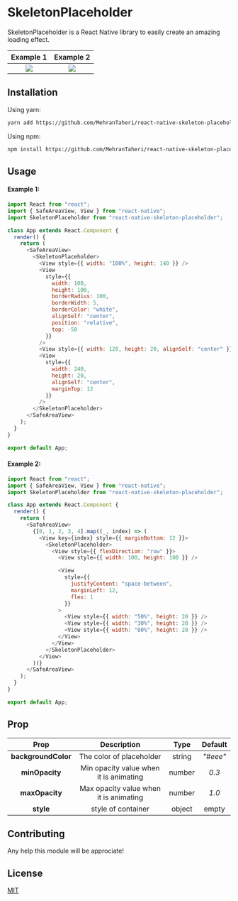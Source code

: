 # SkeletonPlaceholder

SkeletonPlaceholder is a React Native library to easily create an amazing loading effect.

|                                                 Example 1                                                 |                                                 Example 2                                                 |
| :-------------------------------------------------------------------------------------------------------: | :-------------------------------------------------------------------------------------------------------: |
| ![](https://cl.ly/f6a075dae9eb/Screen%252520Recording%2525202019-06-10%252520at%25252012.59%252520PM.gif) | ![](https://cl.ly/4a8ccccb5179/Screen%252520Recording%2525202019-06-10%252520at%25252001.27%252520PM.gif) |

## Installation

Using yarn:

```bash
yarn add https://github.com/MehranTaheri/react-native-skeleton-placeholder.git
```

Using npm:

```bash
npm install https://github.com/MehranTaheri/react-native-skeleton-placeholder.git --save
```

## Usage

#### Example 1:

```js
import React from "react";
import { SafeAreaView, View } from "react-native";
import SkeletonPlaceholder from "react-native-skeleton-placeholder";

class App extends React.Component {
  render() {
    return (
      <SafeAreaView>
        <SkeletonPlaceholder>
          <View style={{ width: "100%", height: 140 }} />
          <View
            style={{
              width: 100,
              height: 100,
              borderRadius: 100,
              borderWidth: 5,
              borderColor: "white",
              alignSelf: "center",
              position: "relative",
              top: -50
            }}
          />
          <View style={{ width: 120, height: 20, alignSelf: "center" }} />
          <View
            style={{
              width: 240,
              height: 20,
              alignSelf: "center",
              marginTop: 12
            }}
          />
        </SkeletonPlaceholder>
      </SafeAreaView>
    );
  }
}

export default App;
```

#### Example 2:

```js
import React from "react";
import { SafeAreaView, View } from "react-native";
import SkeletonPlaceholder from "react-native-skeleton-placeholder";

class App extends React.Component {
  render() {
    return (
      <SafeAreaView>
        {[0, 1, 2, 3, 4].map((_, index) => (
          <View key={index} style={{ marginBottom: 12 }}>
            <SkeletonPlaceholder>
              <View style={{ flexDirection: "row" }}>
                <View style={{ width: 100, height: 100 }} />

                <View
                  style={{
                    justifyContent: "space-between",
                    marginLeft: 12,
                    flex: 1
                  }}
                >
                  <View style={{ width: "50%", height: 20 }} />
                  <View style={{ width: "30%", height: 20 }} />
                  <View style={{ width: "80%", height: 20 }} />
                </View>
              </View>
            </SkeletonPlaceholder>
          </View>
        ))}
      </SafeAreaView>
    );
  }
}

export default App;
```

## Prop

|        Prop         |              Description               |  Type  | Default  |
| :-----------------: | :------------------------------------: | :----: | :------: |
| **backgroundColor** |        The color of placeholder        | string | _"#eee"_ |
|   **minOpacity**    | Min opacity value when it is animating | number |  _0.3_   |
|   **maxOpacity**    | Max opacity value when it is animating | number |  _1.0_   |
|      **style**      |           style of container           | object |  empty   |

## Contributing

Any help this module will be approciate!

## License

[MIT](https://choosealicense.com/licenses/mit/)
